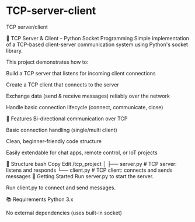 # TCP-server-client
TCP server/client

🧩 TCP Server & Client – Python Socket Programming
Simple implementation of a TCP-based client-server communication system using Python's socket library.

This project demonstrates how to:

Build a TCP server that listens for incoming client connections

Create a TCP client that connects to the server

Exchange data (send & receive messages) reliably over the network

Handle basic connection lifecycle (connect, communicate, close)

🔧 Features
Bi-directional communication over TCP

Basic connection handling (single/multi client)

Clean, beginner-friendly code structure

Easily extendable for chat apps, remote control, or IoT projects

📁 Structure
bash
Copy
Edit
/tcp_project
│
├── server.py   # TCP server: listens and responds
└── client.py   # TCP client: connects and sends messages
🚀 Getting Started
Run server.py to start the server.

Run client.py to connect and send messages.

📚 Requirements
Python 3.x

No external dependencies (uses built-in socket)
